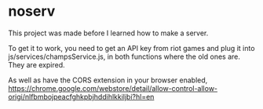 # noserv

This project was made before I learned how to make a server.

To get it to work, you need to get an API key from riot games and plug it into js/services/champsService.js, in both functions where the old ones are. They are expired.

As well as have the CORS extension in your browser enabled, https://chrome.google.com/webstore/detail/allow-control-allow-origi/nlfbmbojpeacfghkpbjhddihlkkiljbi?hl=en
